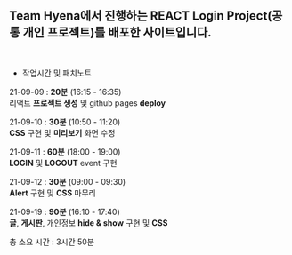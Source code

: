## Team Hyena에서 진행하는 REACT Login Project(공통 개인 프로젝트)를 배포한 사이트입니다.

<br>

- 작업시간 및 패치노트

21-09-09 : **20분** (16:15 - 16:35)
<br>
리액트 **프로젝트 생성** 및 github pages **deploy**
<br>

21-09-10 : **30분** (10:50 - 11:20)
<br>
**CSS** 구현 및 **미리보기** 화면 수정
<br>

21-09-11 : **60분** (18:00 - 19:00)
<br>
**LOGIN** 및 **LOGOUT** event 구현
<br>

21-09-12 : **30분** (09:00 - 09:30)
<br>
**Alert** 구현 및 **CSS** 마무리
<br>

21-09-19 : **90분** (16:10 - 17:40)
<br>
**글**, **게시판**, 개인정보 **hide & show** 구현 및 **CSS**
<br>

총 소요 시간 : 3시간 50분